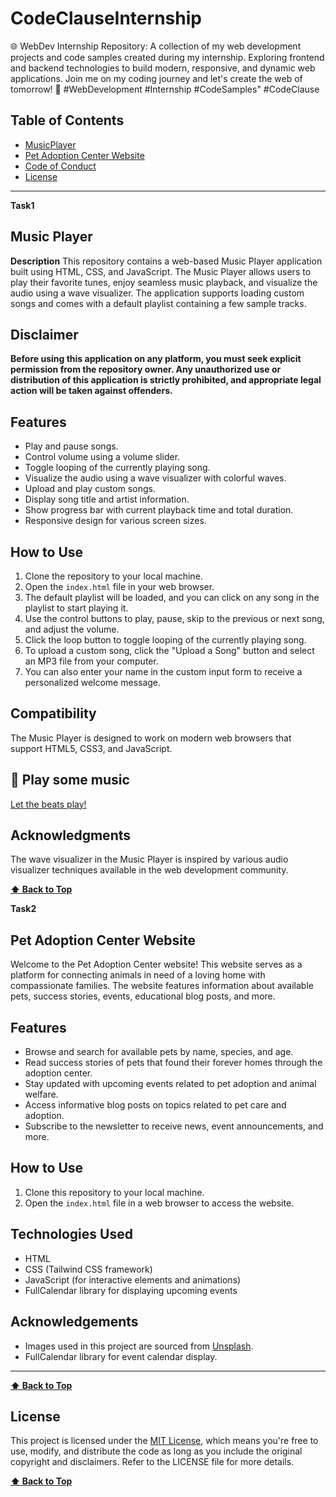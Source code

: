 # CodeClauseInternship

🌐 WebDev Internship Repository: A collection of my web development projects and code samples created during my internship. Exploring frontend and backend technologies to build modern, responsive, and dynamic web applications. Join me on my coding journey and let's create the web of tomorrow! 🚀 #WebDevelopment #Internship #CodeSamples" #CodeClause

## Table of Contents

- [MusicPlayer](#music-player)
- [Pet Adoption Center Website](#pet-adoption-center-website)
- [Code of Conduct](CODE_OF_CONDUCT.md)
- [License](#license)

---

**Task1**

## Music Player

**Description**
This repository contains a web-based Music Player application built using HTML, CSS, and JavaScript. The Music Player allows users to play their favorite tunes, enjoy seamless music playback, and visualize the audio using a wave visualizer. The application supports loading custom songs and comes with a default playlist containing a few sample tracks.

## Disclaimer

**Before using this application on any platform, you must seek explicit permission from the repository owner. Any unauthorized use or distribution of this application is strictly prohibited, and appropriate legal action will be taken against offenders.**

## Features

- Play and pause songs.
- Control volume using a volume slider.
- Toggle looping of the currently playing song.
- Visualize the audio using a wave visualizer with colorful waves.
- Upload and play custom songs.
- Display song title and artist information.
- Show progress bar with current playback time and total duration.
- Responsive design for various screen sizes.

## How to Use

1. Clone the repository to your local machine.
2. Open the `index.html` file in your web browser.
3. The default playlist will be loaded, and you can click on any song in the playlist to start playing it.
4. Use the control buttons to play, pause, skip to the previous or next song, and adjust the volume.
5. Click the loop button to toggle looping of the currently playing song.
6. To upload a custom song, click the "Upload a Song" button and select an MP3 file from your computer.
7. You can also enter your name in the custom input form to receive a personalized welcome message.

## Compatibility

The Music Player is designed to work on modern web browsers that support HTML5, CSS3, and JavaScript.

## 🎵 **Play some music**

[Let the beats play!](https://raj-music-player.netlify.app/)

## Acknowledgments

The wave visualizer in the Music Player is inspired by various audio visualizer techniques available in the web development community.

**[⬆ Back to Top](#music-player)**

**Task2**

## Pet Adoption Center Website

Welcome to the Pet Adoption Center website! This website serves as a platform for connecting animals in need of a loving home with compassionate families. The website features information about available pets, success stories, events, educational blog posts, and more.

## Features

- Browse and search for available pets by name, species, and age.
- Read success stories of pets that found their forever homes through the adoption center.
- Stay updated with upcoming events related to pet adoption and animal welfare.
- Access informative blog posts on topics related to pet care and adoption.
- Subscribe to the newsletter to receive news, event announcements, and more.

## How to Use

1. Clone this repository to your local machine.
2. Open the `index.html` file in a web browser to access the website.

## Technologies Used

- HTML
- CSS (Tailwind CSS framework)
- JavaScript (for interactive elements and animations)
- FullCalendar library for displaying upcoming events

## Acknowledgements

- Images used in this project are sourced from [Unsplash](https://unsplash.com/).
- FullCalendar library for event calendar display.

---

**[⬆ Back to Top](#table-of-contents)**

## License

This project is licensed under the [MIT License](LICENSE), which means you're free to use, modify, and distribute the code as long as you include the original copyright and disclaimers. Refer to the LICENSE file for more details.

**[⬆ Back to Top](#table-of-contents)**
